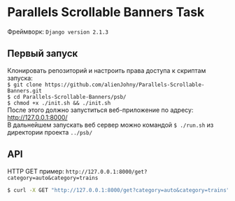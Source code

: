 # Parallels Scrollable Banners Task

Фреймворк: `Django version 2.1.3`
<br />
## Первый запуск
Клонировать репозиторий и настроить права доступа к скриптам запуска: <br />
`$ git clone https://github.com/alienJohny/Parallels-Scrollable-Banners.git`
<br />
`$ cd Parallels-Scrollable-Banners/psb/`
<br />
`$ chmod +x ./init.sh && ./init.sh`
<br />
После этого должно запуститься веб-приложение по адресу: http://127.0.0.1:8000/ 
<br />
В дальнейшем запускать веб сервер можно командой `$ ./run.sh` из директории проекта `../psb/`
<br />

## API
HTTP GET пример: `http://127.0.0.1:8000/get?category=auto&category=trains` <br />
```bash
$ curl -X GET "http://127.0.0.1:8000/get?category=auto&category=trains"
```
